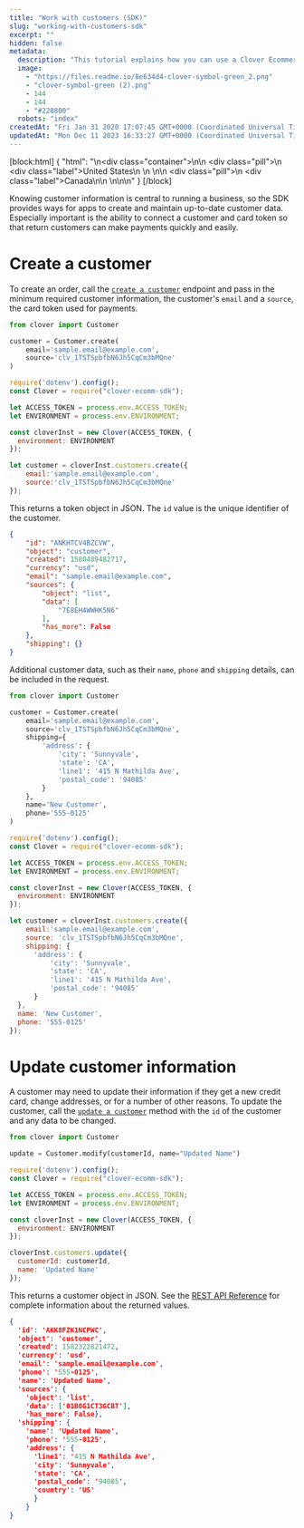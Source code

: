 ```yaml
---
title: "Work with customers (SDK)"
slug: "working-with-customers-sdk"
excerpt: ""
hidden: false
metadata: 
  description: "This tutorial explains how you can use a Clover Ecommerce SDK to create and update customers."
  image: 
    - "https://files.readme.io/8e634d4-clover-symbol-green_2.png"
    - "clover-symbol-green (2).png"
    - 144
    - 144
    - "#228800"
  robots: "index"
createdAt: "Fri Jan 31 2020 17:07:45 GMT+0000 (Coordinated Universal Time)"
updatedAt: "Mon Dec 11 2023 16:33:27 GMT+0000 (Coordinated Universal Time)"
---
```

[block:html]
{
  "html": "<!--JIRA DS-3008; Region pill icon added to topic on 2.27.2023-->\n<div class=\"container\">\n<!--US-->\n  <div class=\"pill\">\n    <div class=\"label\">United States</div>\n   \n  </div>\n<!--Canada-->\n  <div class=\"pill\">\n    <div class=\"label\">Canada</div>\n</div>\n  \n</div>\n\n<style>\nbody {\n  font-family: \"Segoe UI\", \"Roboto\",\n    \"Segoe UI Symbol\";\n}\n.container {\n  align-items: center;\n  min-width: 10%;\n  text-align: left;\n   overflow: auto;\n}\n/*Pill format*/\n.pill {\n  background: #44BB44;\n  border: .5px solid #44BB44;\n  margin-left: 5px;\n  overflow: auto;\n\n}\n/*Text positioning inside the pill*/\n.pill,\n.pill__addon {\n  display: inline-block;\n  box-sizing: border-box;\n  padding: 0px 10px;\n  border-radius: 10px;\n  position: relative;\n  height: 1.5rem;\n}\n/*Text format inside the pill*/\n.pill .label,\n.pill__addon .label {\n  font-style: normal;\n  font-weight: normal;\n  font-size: 0.70rem;\n  color: #fff;\n  display: inline-block;\n  vertical-align: middle;\n \n}\n</style>"
}
[/block]


Knowing customer information is central to running a business, so the SDK provides ways for apps to create and maintain up-to-date customer data. Especially important is the ability to connect a customer and card token so that return customers can make payments quickly and easily.

# Create a customer

To create an order, call the [`create a customer`](https://docs.clover.com/reference/createcustomer) endpoint and pass in the minimum required customer information, the customer's `email` and a `source`, the card token used for payments.

```python Python
from clover import Customer

customer = Customer.create(
    email='sample.email@example.com',
    source='clv_1TSTSpbfbN6Jh5CqCm3bMQne'
)
```
```javascript Node
require('dotenv').config();
const Clover = require("clover-ecomm-sdk");

let ACCESS_TOKEN = process.env.ACCESS_TOKEN;
let ENVIRONMENT = process.env.ENVIRONMENT;

const cloverInst = new Clover(ACCESS_TOKEN, {
  environment: ENVIRONMENT
});

let customer = cloverInst.customers.create({
    email:'sample.email@example.com',
    source:'clv_1TSTSpbfbN6Jh5CqCm3bMQne'
});
```

This returns a token object in JSON. The `id` value is the unique identifier of the customer.

```json Create customer response
{
    "id": "ANKHTCV4BZCVW",
    "object": "customer",
    "created": 1580489482717,
    "currency": "usd",
    "email": "sample.email@example.com",
    "sources": {
        "object": "list",
        "data": [
            "7E8EH4WWHK5N6"
        ],
        "has_more": False
    },
    "shipping": {}
}
```

Additional customer data, such as their `name`, `phone` and `shipping` details, can be included in the request.

```python
from clover import Customer

customer = Customer.create(
    email='sample.email@example.com',
    source='clv_1TSTSpbfbN6Jh5CqCm3bMQne',
    shipping={
        'address': {
            'city': 'Sunnyvale',
            'state': 'CA',
            'line1': '415 N Mathilda Ave',
            'postal_code': '94085'
        }
    },
    name='New Customer',
    phone='555-0125'
)
```
```javascript Node
require('dotenv').config();
const Clover = require("clover-ecomm-sdk");

let ACCESS_TOKEN = process.env.ACCESS_TOKEN;
let ENVIRONMENT = process.env.ENVIRONMENT;

const cloverInst = new Clover(ACCESS_TOKEN, {
  environment: ENVIRONMENT
});

let customer = cloverInst.customers.create({
    email:'sample.email@example.com',
    source: 'clv_1TSTSpbfbN6Jh5CqCm3bMQne',
    shipping: {
      'address': {
          'city': 'Sunnyvale',
          'state': 'CA',
          'line1': '415 N Mathilda Ave',
          'postal_code': '94085'
      }
  },
  name: 'New Customer',
  phone: '555-0125'
});
```

# Update customer information

A customer may need to update their information if they get a new credit card, change addresses, or for a number of other reasons. To update the customer, call the [`update a customer`](https://docs.clover.com/reference/updatecustomer) method with the `id` of the customer and any data to be changed.

```python Python
from clover import Customer

update = Customer.modify(customerId, name="Updated Name")
```
```javascript Node
require('dotenv').config();
const Clover = require("clover-ecomm-sdk");

let ACCESS_TOKEN = process.env.ACCESS_TOKEN;
let ENVIRONMENT = process.env.ENVIRONMENT;

const cloverInst = new Clover(ACCESS_TOKEN, {
  environment: ENVIRONMENT
});

cloverInst.customers.update({
  customerId: customerId,
  name: 'Updated Name'
});
```

This returns a customer object in JSON. See the [REST API Reference](doc:rest-api-reference) for complete information about the returned values.

```json Update customer response
{
  'id': 'AKK8FZK1NCPWC', 
  'object': 'customer',
  'created': 1582322821472,
  'currency': 'usd',
  'email': 'sample.email@example.com',
  'phone': '555-0125', 
  'name': 'Updated Name',
  'sources': {
    'object': 'list',
    'data': ['01B0G1CT3GCBT'],
    'has_more': False},
  'shipping': {
    'name': 'Updated Name',
    'phone': '555-0125',
    'address': {
      'line1': '415 N Mathilda Ave',
      'city': 'Sunnyvale',
      'state': 'CA',
      'postal_code': '94085',
      'country': 'US'
      }
    }
}
```
